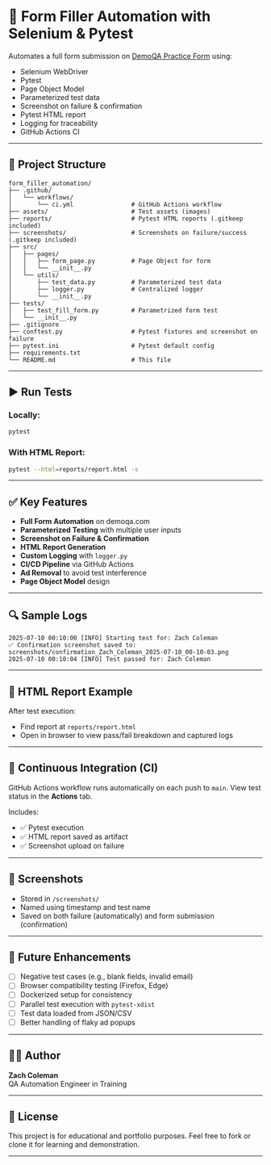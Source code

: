 # 🧾 Form Filler Automation with Selenium & Pytest

Automates a full form submission on [DemoQA Practice Form](https://demoqa.com/automation-practice-form) using:

- Selenium WebDriver
- Pytest
- Page Object Model
- Parameterized test data
- Screenshot on failure & confirmation
- Pytest HTML report
- Logging for traceability
- GitHub Actions CI

---

## 📁 Project Structure

```
form_filler_automation/
├── .github/
│   └── workflows/
│       └── ci.yml                # GitHub Actions workflow
├── assets/                       # Test assets (images)
├── reports/                      # Pytest HTML reports (.gitkeep included)
├── screenshots/                  # Screenshots on failure/success (.gitkeep included)
├── src/
│   ├── pages/
│   │   ├── form_page.py          # Page Object for form
│   │   └── __init__.py
│   └── utils/
│       ├── test_data.py          # Parameterized test data
│       ├── logger.py             # Centralized logger
│       └── __init__.py
├── tests/
│   ├── test_fill_form.py         # Parametrized form test
│   └── __init__.py
├── .gitignore
├── conftest.py                   # Pytest fixtures and screenshot on failure
├── pytest.ini                    # Pytest default config
├── requirements.txt
└── README.md                     # This file
```

---

## ▶️ Run Tests

### Locally:
```bash
pytest
```

### With HTML Report:
```bash
pytest --html=reports/report.html -s
```

---

## ✅ Key Features

- **Full Form Automation** on demoqa.com
- **Parameterized Testing** with multiple user inputs
- **Screenshot on Failure & Confirmation**
- **HTML Report Generation**
- **Custom Logging** with `logger.py`
- **CI/CD Pipeline** via GitHub Actions
- **Ad Removal** to avoid test interference
- **Page Object Model** design

---

## 🔍 Sample Logs

```
2025-07-10 00:10:00 [INFO] Starting test for: Zach Coleman
✅ Confirmation screenshot saved to: screenshots/confirmation_Zach_Coleman_2025-07-10_00-10-03.png
2025-07-10 00:10:04 [INFO] Test passed for: Zach Coleman
```

---

## 🧪 HTML Report Example

After test execution:
- Find report at `reports/report.html`
- Open in browser to view pass/fail breakdown and captured logs

---

## 🔁 Continuous Integration (CI)

GitHub Actions workflow runs automatically on each push to `main`. View test status in the **Actions** tab.

Includes:
- ✅ Pytest execution
- ✅ HTML report saved as artifact
- ✅ Screenshot upload on failure

---

## 📸 Screenshots

- Stored in `/screenshots/`
- Named using timestamp and test name
- Saved on both failure (automatically) and form submission (confirmation)

---

## 📌 Future Enhancements

- [ ] Negative test cases (e.g., blank fields, invalid email)
- [ ] Browser compatibility testing (Firefox, Edge)
- [ ] Dockerized setup for consistency
- [ ] Parallel test execution with `pytest-xdist`
- [ ] Test data loaded from JSON/CSV
- [ ] Better handling of flaky ad popups

---

## 👨‍💻 Author

**Zach Coleman**  
QA Automation Engineer in Training

---

## 🏁 License

This project is for educational and portfolio purposes. Feel free to fork or clone it for learning and demonstration.

---
